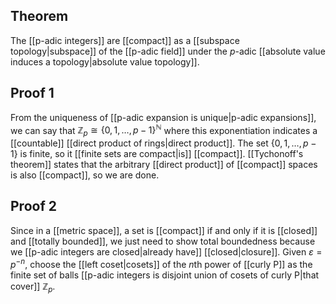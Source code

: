 ## Theorem
The [[p-adic integers]] are [[compact]] as a [[subspace topology|subspace]] of the [[p-adic field]] under the $p$-adic [[absolute value induces a topology|absolute value topology]].
## Proof 1
From the uniqueness of [[p-adic expansion is unique|p-adic expansions]], we can say that $\mathbb Z_p\cong \{0,1,\dots,p-1\}^\mathbb N$ where this exponentiation indicates a [[countable]] [[direct product of rings|direct product]]. The set $\{0,1,\dots,p-1\}$ is finite, so it [[finite sets are compact|is]] [[compact]]. [[Tychonoff's theorem]] states that the arbitrary [[direct product]] of [[compact]] spaces is also [[compact]], so we are done. 

## Proof 2
Since in a [[metric space]], a set is [[compact]] if and only if it is [[closed]] and [[totally bounded]], we just need to show total boundedness because we [[p-adic integers are closed|already have]] [[closed|closure]]. Given $\varepsilon = p^{-n}$, choose the [[left coset|cosets]] of the $n$th power of [[curly P]] as the finite set of balls [[p-adic integers is disjoint union of cosets of curly P|that cover]] $\mathbb Z_p$. 